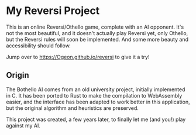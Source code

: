 # My Reversi Project

This is an online Reversi/Othello game, complete with an AI opponent. It's not the most beautiful, and it doesn't actually play Reversi yet, only Othello, but the Reversi rules will soon be implemented. And some more beauty and accessibility should follow.

Jump over to https://Ogeon.github.io/reversi to give it a try!

## Origin

The Bothello AI comes from an old university project, initially implemented in C. It has been ported to Rust to make the compilation to WebAssembly easier, and the interface has been adapted to work better in this application, but the original algorithm and heuristics are preserved.

This project was created, a few years later, to finally let me (and you!) play against my AI.
